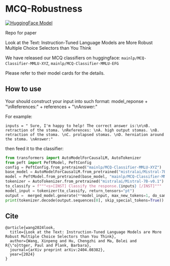# MCQ-Robustness

<a href="https://huggingface.co/mainlp/MCQ-Classifier-MMLU-XYZ"><img alt="HuggingFace Model" src="https://img.shields.io/badge/%F0%9F%A4%97%20Hugging%20Face-Model-8A2BE2"></a>

Repo for paper 

Look at the Text: Instruction-Tuned Language Models are More Robust Multiple Choice Selectors than You Think

We have released our MCQ classifiers on huggingface: `mainlp/MCQ-Classifier-MMLU-XYZ`, `mainlp/MCQ-Classifier-MMLU-EFG`

Please refer to their model cards for the details.

## How to use 

Your should construct your input into such format: model_reponse + "\nReferences:" + references + "\nAnswer:"

For example:
```
inputs = " Sure, I'm happy to help! The correct answer is:\n\nB. retraction of the stoma. \nReferences: \nA. high output stomas. \nB. retraction of the stoma. \nC. prolapsed stomas. \nD. herniation around the stoma. \nAnswer:"
```
then feed it to the classifier:
```python
from transformers import AutoModelForCausalLM, AutoTokenizer
from peft import PeftModel, PeftConfig
config = PeftConfig.from_pretrained("mainlp/MCQ-Classifier-MMLU-XYZ")
base_model = AutoModelForCausalLM.from_pretrained("mistralai/Mistral-7B-v0.1")
model = PeftModel.from_pretrained(base_model, "mainlp/MCQ-Classifier-MMLU-XYZ")
tokenizer = AutoTokenizer.from_pretrained("mistralai/Mistral-7B-v0.1")
to_classify = f"""<s>[INST] Classify the response.{inputs} [/INST]"""
model_input = tokenizer(to_classify, return_tensors="pt")
output =  merged_model.generate(**model_input, max_new_tokens=1, do_sample=False)
print(tokenizer.decode(output.sequences[0], skip_special_tokens=True))
```

## Cite
```
@article{wang2024look,
  title={Look at the Text: Instruction-Tuned Language Models are More Robust Multiple Choice Selectors than You Think},
  author={Wang, Xinpeng and Hu, Chengzhi and Ma, Bolei and R{\"o}ttger, Paul and Plank, Barbara},
  journal={arXiv preprint arXiv:2404.08382},
  year={2024}
}
```
